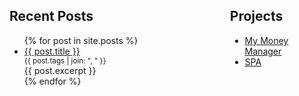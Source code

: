 <div style="display: flex">
  <div style="flex: 1 1 70%">
    <h2>Recent Posts</h2>
    <ul>
      {% for post in site.posts %}
        <li>
          <a href="{{ post.url }}">{{ post.title }}</a>
          <small style="display: block">
            {{ post.tags | join: ", " }}
          </small>
          <div style="margin-right: 50px; text-align: justify">{{ post.excerpt }}</div>
        </li>
      {% endfor %}
    </ul>
  </div>
  <div style="flex: 1 1 30%">
    <h2>Projects</h2>
    <ul>
      <li><a href="#">My Money Manager</a></li>
      <li><a href="#">SPA</a></li>
    </ul>
  </div>
</div>

